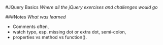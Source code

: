 #JQuery Basics
*Where all the jQuery exercises and challenges would go*

###Notes
*What was learned*
- Comments often, 
- watch typo, esp. missing dot or extra dot, 
    semi-colon, 
- properties vs method vs function(). 